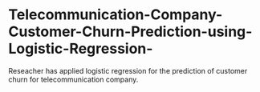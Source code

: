 # Telecommunication-Company-Customer-Churn-Prediction-using-Logistic-Regression-
Reseacher has applied logistic regression for the prediction of customer churn for telecommunication company. 
